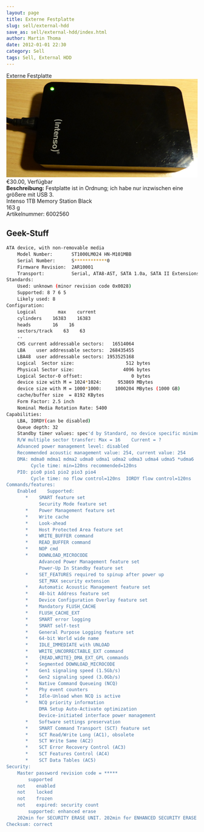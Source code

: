 ```yaml
---
layout: page
title: Externe Festplatte
slug: sell/external-hdd
save_as: sell/external-hdd/index.html
author: Martin Thoma
date: 2012-01-01 22:30
category: Sell
tags: Sell, External HDD
---
```


<div itemscope itemtype="http://schema.org/Product">
  <span itemprop="name">Externe Festplatte</span>
  <img src="../../images/2016/05/external-hdd.jpg" alt="External HDD" />
  <div itemprop="offers" itemscope itemtype="http://schema.org/Offer">
    <span itemprop="priceCurrency" content="EUR">&euro;</span><span
          itemprop="price" content="30.00">30.00</span>,
    <link itemprop="availability" href="http://schema.org/InStock" />Verfügbar
  </div>
  <b>Beschreibung:</b>
  <span itemprop="description">Festplatte ist in Ordnung; ich habe nur
  inzwischen eine größere mit USB 3.<br/>
  Intenso 1TB Memory Station Black<br/>
  163 g<br/>
  Artikelnummer: 6002560<br/>
  </span>
</div>


## Geek-Stuff

```bash
ATA device, with non-removable media
    Model Number:       ST1000LM024 HN-M101MBB
    Serial Number:      S************0
    Firmware Revision:  2AR10001
    Transport:          Serial, ATA8-AST, SATA 1.0a, SATA II Extensions, SATA Rev 2.5, SATA Rev 2.6, SATA Rev 3.0
Standards:
    Used: unknown (minor revision code 0x0028)
    Supported: 8 7 6 5
    Likely used: 8
Configuration:
    Logical        max    current
    cylinders    16383    16383
    heads        16    16
    sectors/track    63    63
    --
    CHS current addressable sectors:   16514064
    LBA    user addressable sectors:  268435455
    LBA48  user addressable sectors: 1953525168
    Logical  Sector size:                   512 bytes
    Physical Sector size:                  4096 bytes
    Logical Sector-0 offset:                  0 bytes
    device size with M = 1024*1024:      953869 MBytes
    device size with M = 1000*1000:     1000204 MBytes (1000 GB)
    cache/buffer size  = 8192 KBytes
    Form Factor: 2.5 inch
    Nominal Media Rotation Rate: 5400
Capabilities:
    LBA, IORDY(can be disabled)
    Queue depth: 32
    Standby timer values: spec'd by Standard, no device specific minimum
    R/W multiple sector transfer: Max = 16    Current = ?
    Advanced power management level: disabled
    Recommended acoustic management value: 254, current value: 254
    DMA: mdma0 mdma1 mdma2 udma0 udma1 udma2 udma3 udma4 udma5 *udma6
         Cycle time: min=120ns recommended=120ns
    PIO: pio0 pio1 pio2 pio3 pio4
         Cycle time: no flow control=120ns  IORDY flow control=120ns
Commands/features:
    Enabled    Supported:
       *    SMART feature set
            Security Mode feature set
       *    Power Management feature set
       *    Write cache
       *    Look-ahead
       *    Host Protected Area feature set
       *    WRITE_BUFFER command
       *    READ_BUFFER command
       *    NOP cmd
       *    DOWNLOAD_MICROCODE
            Advanced Power Management feature set
            Power-Up In Standby feature set
       *    SET_FEATURES required to spinup after power up
            SET_MAX security extension
       *    Automatic Acoustic Management feature set
       *    48-bit Address feature set
       *    Device Configuration Overlay feature set
       *    Mandatory FLUSH_CACHE
       *    FLUSH_CACHE_EXT
       *    SMART error logging
       *    SMART self-test
       *    General Purpose Logging feature set
       *    64-bit World wide name
       *    IDLE_IMMEDIATE with UNLOAD
       *    WRITE_UNCORRECTABLE_EXT command
       *    {READ,WRITE}_DMA_EXT_GPL commands
       *    Segmented DOWNLOAD_MICROCODE
       *    Gen1 signaling speed (1.5Gb/s)
       *    Gen2 signaling speed (3.0Gb/s)
       *    Native Command Queueing (NCQ)
       *    Phy event counters
       *    Idle-Unload when NCQ is active
       *    NCQ priority information
            DMA Setup Auto-Activate optimization
            Device-initiated interface power management
       *    Software settings preservation
       *    SMART Command Transport (SCT) feature set
       *    SCT Read/Write Long (AC1), obsolete
       *    SCT Write Same (AC2)
       *    SCT Error Recovery Control (AC3)
       *    SCT Features Control (AC4)
       *    SCT Data Tables (AC5)
Security:
    Master password revision code = *****
        supported
    not    enabled
    not    locked
    not    frozen
    not    expired: security count
        supported: enhanced erase
    202min for SECURITY ERASE UNIT. 202min for ENHANCED SECURITY ERASE UNIT.
Checksum: correct
```